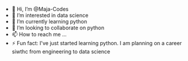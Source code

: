 - 👋 Hi, I’m @Maja-Codes
- 👀 I’m interested in data science
- 🌱 I’m currently learning python
- 💞️ I’m looking to collaborate on python
- 📫 How to reach me ...
- ⚡ Fun fact: I've just started learning python. I am planning on a career siwthc from engineering to data science

<!---
Maja-Codes/Maja-Codes is a ✨ special ✨ repository because its `README.md` (this file) appears on your GitHub profile.
You can click the Preview link to take a look at your changes.
--->
